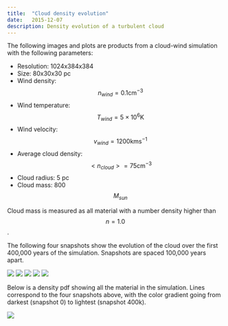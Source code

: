 ```yaml
---
title:  "Cloud density evolution"
date:   2015-12-07
description: Density evolution of a turbulent cloud 
---
```


The following images and plots are products from a cloud-wind simulation with the following parameters:

- Resolution: 1024x384x384
- Size: 80x30x30 pc
- Wind density: $$n_{wind} = 0.1 \mathrm{cm}^{-3}$$
- Wind temperature: $$T_{wind} = 5 \times 10^6 \mathrm{K}$$
- Wind velocity: $$v_{wind} = 1200 \mathrm{km} \mathrm{s}^{-1}$$
- Average cloud density: $$<n_{cloud}> = 75 \mathrm{cm}^{-3}$$
- Cloud radius: 5 pc
- Cloud mass: 800 $$M_{sun}$$

Cloud mass is measured as all material with a number density higher than $$n = 1.0$$.

The following four snapshots show the evolution of the cloud over the first 400,000 years 
of the simulation. Snapshots are spaced 100,000 years apart.

<img src="{{ site.url }}assets/images/cloud_wind_0000.png">
<img src="{{ site.url }}assets/images/cloud_wind_0050.png">
<img src="{{ site.url }}assets/images/cloud_wind_0100.png">
<img src="{{ site.url }}assets/images/cloud_wind_0150.png">
<img src="{{ site.url }}assets/images/cloud_wind_0200.png">

Below is a density pdf showing all the material in the simulation. Lines correspond to the 
four snapshots above, with the color gradient going from darkest (snapshot 0) to lightest 
(snapshot 400k).

<img src="{{ site.url }}assets/images/cloud_wind_density.eps">
